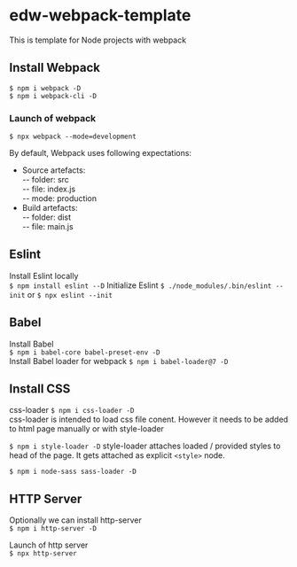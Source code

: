 # edw-webpack-template
This is template for Node projects with webpack

## Install Webpack
`$ npm i webpack -D`  
`$ npm i webpack-cli -D`

### Launch of webpack
`$ npx webpack --mode=development`

By default, Webpack uses following expectations:
  - Source artefacts:  
  -- folder: src  
  -- file: index.js  
  -- mode: production  
  - Build artefacts:  
  -- folder: dist  
  -- file: main.js  

## Eslint
Install Eslint locally  
`$ npm install eslint --D`
Initialize Eslint
`$ ./node_modules/.bin/eslint --init`
or
`$ npx eslint --init`

## Babel 
Install Babel  
`$ npm i babel-core babel-preset-env -D`  
Install Babel loader for webpack
`$ npm i babel-loader@7 -D`  

## Install CSS
css-loader
`$ npm i css-loader -D`  
css-loader is intended to load css file conent. However it needs to be added to html page manually
or with style-loader

`$ npm i style-loader -D`
style-loader attaches loaded / provided styles to head of the page. It gets attached as explicit `<style>` node.

`$ npm i node-sass sass-loader -D`

## HTTP Server
Optionally we can install http-server  
`$ npm i http-server -D`

Launch of http server  
`$ npx http-server`

